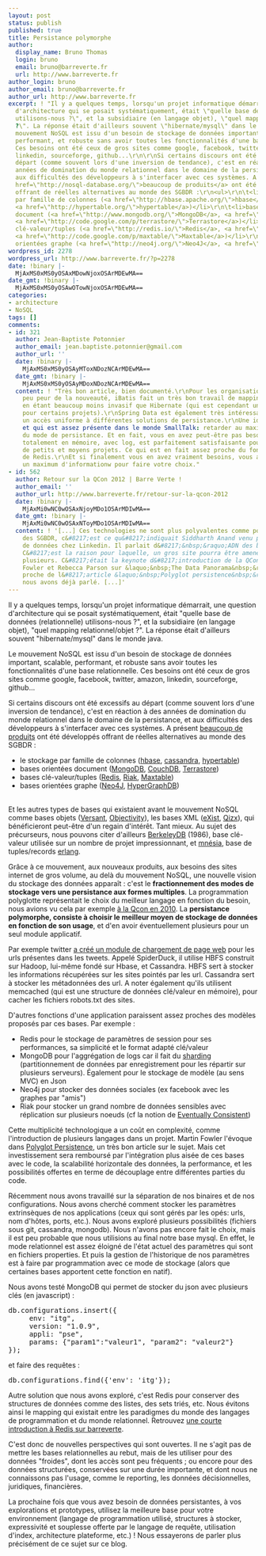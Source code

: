 ```yaml
---
layout: post
status: publish
published: true
title: Persistance polymorphe
author:
  display_name: Bruno Thomas
  login: bruno
  email: bruno@barreverte.fr
  url: http://www.barreverte.fr
author_login: bruno
author_email: bruno@barreverte.fr
author_url: http://www.barreverte.fr
excerpt: ! "Il y a quelques temps, lorsqu'un projet informatique démarrait, une question
  d'architecture qui se posait systématiquement, était \"quelle base de données (relationnelle)
  utilisons-nous ?\", et la subsidiaire (en langage objet), \"quel mapping relationnel/objet
  ?\". La réponse était d'ailleurs souvent \"hibernate/mysql\" dans le monde java.\r\n\r\nLe
  mouvement NoSQL est issu d'un besoin de stockage de données important, scalable,
  performant, et robuste sans avoir toutes les fonctionnalités d'une base relationnelle.
  Ces besoins ont été ceux de gros sites comme google, facebook, twitter, amazon,
  linkedin, sourceforge, github...\r\n\r\nSi certains discours ont été excessifs au
  départ (comme souvent lors d'une inversion de tendance), c'est en réaction à des
  années de domination du monde relationnel dans le domaine de la persistance, et
  aux difficultés des développeurs à s'interfacer avec ces systèmes. A présent <a
  href=\"http://nosql-database.org/\">beaucoup de produits</a> ont été développés
  offrant de réelles alternatives au monde des SGBDR :\r\n<ul>\r\n\t<li>le stockage
  par famille de colonnes (<a href=\"http://hbase.apache.org/\">hbase</a>, <a href=\"http://cassandra.apache.org/\">cassandra</a>,
  <a href=\"http://hypertable.org/\">hypertable</a>)</li>\r\n\t<li>bases orientées
  document (<a href=\"http://www.mongodb.org/\">MongoDB</a>, <a href=\"http://couchdb.apache.org/\">CouchDB</a>,
  <a href=\"http://code.google.com/p/terrastore/\">Terrastore</a>)</li>\r\n\t<li>bases
  clé-valeur/tuples (<a href=\"http://redis.io/\">Redis</a>, <a href=\"http://wiki.basho.com/\">Riak</a>,
  <a href=\"http://code.google.com/p/maxtable/\">Maxtable</a>)</li>\r\n\t<li>bases
  orientées graphe (<a href=\"http://neo4j.org/\">Neo4J</a>, <a href=\"http://www.kobrix.com/\">HyperGraphDB</a>)</li>\r\n</ul>\r\n"
wordpress_id: 2278
wordpress_url: http://www.barreverte.fr/?p=2278
date: !binary |-
  MjAxMS0xMS0yOSAxMDowNjoxOSArMDEwMA==
date_gmt: !binary |-
  MjAxMS0xMS0yOSAwOTowNjoxOSArMDEwMA==
categories:
- architecture
- NoSQL
tags: []
comments:
- id: 321
  author: Jean-Baptiste Potonnier
  author_email: jean.baptiste.potonnier@gmail.com
  author_url: ''
  date: !binary |-
    MjAxMS0xMS0yOSAyMToxNDozNCArMDEwMA==
  date_gmt: !binary |-
    MjAxMS0xMS0yOSAyMDoxNDozNCArMDEwMA==
  content: ! "Très bon article, bien documenté.\r\nPour les organisations ayant un
    peu peur de la nouveauté, iBatis fait un très bon travail de mapping avec un SGBD,
    en étant beaucoup moins invasif que Hibernate (qui est cependant un bon choix,
    pour certains projets).\r\nSpring Data est également très intéressant pour offrir
    un accès uniforme à différentes solutions de persistance.\r\nUne idée que j'aime
    et qui est assez présente dans le monde SmallTalk: retarder au maximum le choix
    du mode de persistance. Et en fait, vous en avez peut-être pas besoin. Une solution
    totalement en mémoire, avec log, est parfaitement satisfaisante pour beaucoup
    de petits et moyens projets. Ce qui est en fait assez proche du fonctionnement
    de Redis.\r\nEt si finalement vous en avez vraiment besoins, vous avez alors recueilli
    un maximum d'informationw pour faire votre choix."
- id: 562
  author: Retour sur la QCon 2012 | Barre Verte !
  author_email: ''
  author_url: http://www.barreverte.fr/retour-sur-la-qcon-2012
  date: !binary |-
    MjAxMi0wNC0wOSAxNjoyMDo1OSArMDIwMA==
  date_gmt: !binary |-
    MjAxMi0wNC0wOSAxNToyMDo1OSArMDIwMA==
  content: ! '[...] Ces technologies ne sont plus polyvalentes comme pouvaient l&#8217;être
    des SGBDR, c&#8217;est ce qu&#8217;indiquait Siddharth Anand venu parler des infrastructures
    de données chez Linkedin. Il parlait d&#8217;&nbsp;&raquo;ADN des bases NoSQL&nbsp;&raquo;.
    C&#8217;est la raison pour laquelle, un gros site pourra être amené à en utiliser
    plusieurs. C&#8217;était la keynote d&#8217;introduction de la QCon par Martin
    Fowler et Rebecca Parson sur &laquo;&nbsp;The Data Panorama&nbsp;&raquo;, très
    proche de l&#8217;article &laquo;&nbsp;Polyglot persistence&nbsp;&raquo; dont
    nous avons déjà parlé. [...]'
---
```

<p>Il y a quelques temps, lorsqu'un projet informatique démarrait, une question d'architecture qui se posait systématiquement, était "quelle base de données (relationnelle) utilisons-nous ?", et la subsidiaire (en langage objet), "quel mapping relationnel/objet ?". La réponse était d'ailleurs souvent "hibernate/mysql" dans le monde java.</p>
<p>Le mouvement NoSQL est issu d'un besoin de stockage de données important, scalable, performant, et robuste sans avoir toutes les fonctionnalités d'une base relationnelle. Ces besoins ont été ceux de gros sites comme google, facebook, twitter, amazon, linkedin, sourceforge, github...</p>
<p>Si certains discours ont été excessifs au départ (comme souvent lors d'une inversion de tendance), c'est en réaction à des années de domination du monde relationnel dans le domaine de la persistance, et aux difficultés des développeurs à s'interfacer avec ces systèmes. A présent <a href="http://nosql-database.org/">beaucoup de produits</a> ont été développés offrant de réelles alternatives au monde des SGBDR :</p>
<ul>
<li>le stockage par famille de colonnes (<a href="http://hbase.apache.org/">hbase</a>, <a href="http://cassandra.apache.org/">cassandra</a>, <a href="http://hypertable.org/">hypertable</a>)</li>
<li>bases orientées document (<a href="http://www.mongodb.org/">MongoDB</a>, <a href="http://couchdb.apache.org/">CouchDB</a>, <a href="http://code.google.com/p/terrastore/">Terrastore</a>)</li>
<li>bases clé-valeur/tuples (<a href="http://redis.io/">Redis</a>, <a href="http://wiki.basho.com/">Riak</a>, <a href="http://code.google.com/p/maxtable/">Maxtable</a>)</li>
<li>bases orientées graphe (<a href="http://neo4j.org/">Neo4J</a>, <a href="http://www.kobrix.com/">HyperGraphDB</a>)</li>
</ul>
<p><a id="more"></a><a id="more-2278"></a><br />
Et les autres types de bases qui existaient avant le mouvement NoSQL comme bases objets (<a href="http://www.versant.com/">Versant</a>, <a href="http://www.objectivity.com/">Objectivity</a>), les bases XML (<a href="http://exist-db.org/">eXist</a>, <a href="http://www.xmlmind.com/qizx/">Qizx</a>), qui bénéficieront peut-être d'un regain d'intérêt. Tant mieux. Au sujet des précurseurs, nous pouvons citer d'ailleurs <a href="http://www.oracle.com/technetwork/database/berkeleydb/overview/index.html">BerkeleyDB</a> (1986), base clé-valeur utilisée sur un nombre de projet impressionnant, et <a href="http://www.erlang.org/doc/man/mnesia.html">mnésia</a>, base de tuples/records <a href="http://www.erlang.org/">erlang</a>.</p>
<p>Grâce à ce mouvement, aux nouveaux produits, aux besoins des sites internet de gros volume, au delà du mouvement NoSQL, une nouvelle vision du stockage des données apparaît : c'est le <strong>fractionnement des modes de stockage vers une persistance aux formes multiples</strong>. La programmation polyglotte représentait le choix du meilleur langage en fonction du besoin, nous avions vu cela par exemple <a title="Alors, cette QCon 2010 ?" href="http://www.barreverte.fr/alors-cette-qcon-2010">à la Qcon en 2010</a>. La <strong>persistance polymorphe, consiste à choisir le meilleur moyen de stockage de données en fonction de son usage</strong>, et d'en avoir éventuellement plusieurs pour un seul module applicatif.</p>
<p>Par exemple twitter <a href="http://engineering.twitter.com/2011/11/spiderduck-twitters-real-time-url.html">a créé un module de chargement de page web</a> pour les urls présentes dans les tweets. Appelé SpiderDuck, il utilise HBFS construit sur Hadoop, lui-même fondé sur Hbase, et Cassandra. HBFS sert à stocker les informations récupérées sur les sites pointés par les url. Cassandra sert à stocker les métadonnées des url. A noter également qu'ils utilisent memcached (qui est une structure de données clé/valeur en mémoire), pour cacher les fichiers robots.txt des sites.</p>
<p>D'autres fonctions d'une application paraissent assez proches des modèles proposés par ces bases. Par exemple :</p>
<ul>
<li>Redis pour le stockage de paramètres de session pour ses performances, sa simplicité et le format adapté clé/valeur</li>
<li>MongoDB pour l'aggrégation de logs car il fait du <a href="http://en.wikipedia.org/wiki/Shard_%28database_architecture%29">sharding</a> (partitionnement de données par enregistrement pour les répartir sur plusieurs serveurs). Également pour le stockage de modèle (au sens MVC) en Json</li>
<li>Neo4j pour stocker des données sociales (ex facebook avec les graphes par "amis")</li>
<li>Riak pour stocker un grand nombre de données sensibles avec réplication sur plusieurs noeuds (cf la notion de <a href="http://www.allthingsdistributed.com/2008/12/eventually_consistent.html">Eventually Consistent</a>)
</ul>
<p>Cette multiplicité technologique a un coût en complexité, comme l'introduction de plusieurs langages dans un projet. Martin Fowler l'évoque dans <a href="http://martinfowler.com/bliki/PolyglotPersistence.html">Polyglot Persistence</a>, un très bon article sur le sujet. Mais cet investissement sera remboursé par l'intégration plus aisée de ces bases avec le code, la scalabilité horizontale des données, la performance, et les possibilités offertes en terme de découplage entre différentes parties du code.</p>
<p>Récemment nous avons travaillé sur la séparation de nos binaires et de nos configurations. Nous avons cherché comment stocker les paramètres extrinsèques de nos applications (ceux qui sont gérés par les opés: urls, nom d'hôtes, ports, etc.). Nous avons exploré plusieurs possibilités (fichiers sous git, cassandra, mongodb). Nous n'avons pas encore fait le choix, mais il est peu probable que nous utilisions au final notre base mysql. En effet, le mode relationnel est assez éloigné de l'état actuel des paramètres qui sont en fichiers properties. Et puis la gestion de l'historique de nos paramètres est à faire par programmation avec ce mode de stockage (alors que certaines bases apportent cette fonction en natif).</p>
<p>Nous avons testé MongoDB qui permet de stocker du json avec plusieurs clés (en javascript) :</p>
<pre lang="javascript">db.configurations.insert({
     env: "itg",
     version: "1.0.9",
     appli: "pse",
     params: {"param1":"valeur1", "param2": "valeur2"}
});</pre>
<p>et faire des requêtes :</p>
<pre lang="javascript">
db.configurations.find({'env': 'itg'});
</pre>
<p>Autre solution que nous avons exploré, c'est Redis pour conserver des structures de données comme des listes, des sets triés, etc. Nous évitons ainsi le mapping qui existait entre les paradigmes du monde des langages de programmation et du monde relationnel. Retrouvez <a title="Une courte introduction à Redis" href="http://www.barreverte.fr/une-courte-introduction-a-redis">une courte introduction à Redis sur barreverte</a>.</p>
<p>C'est donc de nouvelles perspectives qui sont ouvertes. Il ne s'agit pas de mettre les bases relationnelles au rebut, mais de les utiliser pour des données "froides", dont les accès sont peu fréquents ; ou encore pour des données structurées, conservées sur une durée importante, et dont nous ne connaissons pas l'usage, comme le reporting, les données décisionnelles, juridiques, financières.</p>
<p>La prochaine fois que vous avez besoin de données persistantes, à vos explorations et prototypes, utilisez la meilleure base pour votre environnement (langage de programmation utilisé, structures à stocker, expressivité et souplesse offerte par le langage de requête, utilisation d'index, architecture plateforme, etc.) ! Nous essayerons de parler plus précisément de ce sujet sur ce blog.</p>
